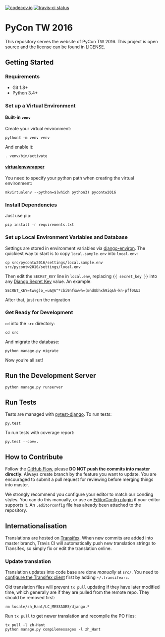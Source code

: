 [![codecov.io](https://codecov.io/github/pycontw/pycontw2016/coverage.svg?branch=master)](https://codecov.io/github/pycontw/pycontw2016?branch=master)
[![travis-ci status](https://api.travis-ci.org/pycontw/pycontw2016.svg?branch-master)](https://travis-ci.org/pycontw/pycontw2016)

# PyCon TW 2016

This repository serves the website of PyCon TW 2016. This project is open source and the license can be found in LICENSE.

## Getting Started

### Requirements

- Git 1.8+
- Python 3.4+

### Set up a Virtual Environment

#### Built-in `venv`

Create your virtual environment:

    python3 -m venv venv

And enable it:

    . venv/bin/activate

#### [virtualenvwrapper](https://virtualenvwrapper.readthedocs.org)

You need to specify your python path when creating the virtual environment:

    mkvirtualenv --python=$(which python3) pycontw2016

### Install Dependencies

Just use pip:

    pip install -r requirements.txt

### Set up Local Environment Variables and Database

Settings are stored in environment variables via [django-environ](http://django-environ.readthedocs.org/en/latest/). The quickiest way to start is to copy `local.sample.env` into `local.env`:

    cp src/pycontw2016/settings/local.sample.env src/pycontw2016/settings/local.env

Then edit the `SECRET_KEY` line in `local.env`, replacing `{{ secret_key }}` into any [Django Secret Key](http://www.miniwebtool.com/django-secret-key-generator/) value. An example:

    SECRET_KEY=twvg)o_=u&@6^*cbi9nfswwh=(&hd$bhxh9iq&h-kn-pff0&&3

After that, just run the migration

### Get Ready for Development

`cd` into the `src` directory:

    cd src

And migrate the database:

    python manage.py migrate

Now you’re all set!

## Run the Development Server

    python manage.py runserver

## Run Tests

Tests are managed with [pytest-django](http://pytest-django.readthedocs.org/en/latest/tutorial.html). To run tests:

    py.test

To run tests with coverage report:

    py.test --cov=.


## How to Contribute

Follow the [GitHub Flow](https://guides.github.com/introduction/flow/), please **DO NOT push the commits into master directly**. Always create branch by the feature you want to update. You are encouraged to submit a pull request for reviewing before merging things into master.

We strongly recommend you configure your editor to match our conding styles. You can do this manually, or use an [EditorConfig plugin](http://editorconfig.org/#download) if your editor supports it. An `.editorconfig` file has already been attached to the repository.


## Internationalisation

Translations are hosted on [Transifex](https://www.transifex.com/pycon-taiwan/pycon-tw-2016/). When new commits are added into master branch, Travis CI will automatically push new translation strings to Transifex, so simply fix or edit the translation online.

### Update translation

Translation updates into code base are done *manually* at `src/`. You need to [configure the Transifex client](http://docs.transifex.com/client/config/) first by adding `~/.transifexrc`.

Old translation files will prevent `tx pull` updating if they have later modified time, which generally are if they are pulled from the remote repo. They should be removed first:

    rm locale/zh_Hant/LC_MESSAGES/django.*

Run `tx pull` to get newer translation and recompile the PO files:

    tx pull -l zh-Hant
    python manage.py compilemessages -l zh_Hant
